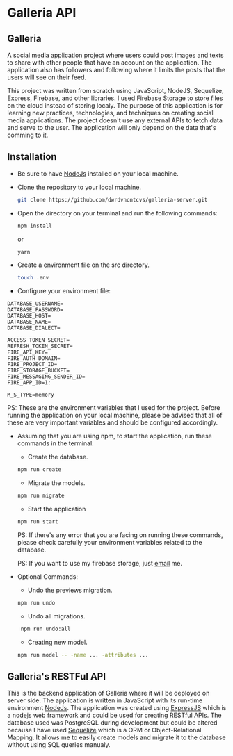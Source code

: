 # Galleria API

## Galleria

A social media application project where users could post images and texts to share with other people that have an account on the application. The application also has followers and following where it limits the posts that the users will see on their feed. 

This project was written from scratch using JavaScript, NodeJS, Sequelize, Express, Firebase, and other libraries. I used Firebase Storage to store files on the cloud instead of storing localy. The purpose of this application is for learning new practices, technologies, and techniques on creating social media applications. The project doesn't use any external APIs to fetch data and serve to the user. The application will only depend on the data that's comming to it.

## Installation

+ Be sure to have [NodeJs](https://nodejs.org/) installed on your local machine.
+ Clone the repository to your local machine.
  ```bash
  git clone https://github.com/dwrdvncntcvs/galleria-server.git
  ```
+ Open the directory on your terminal and run the following commands:

  ```bash
  npm install
  ```
  
  or
  
  ```bash
  yarn
  ```
  
+ Create a environment file on the src directory.

  ```bash
  touch .env
  ```
  
+ Configure your environment file:
```
DATABASE_USERNAME=
DATABASE_PASSWORD=
DATABASE_HOST=
DATABASE_NAME=
DATABASE_DIALECT=

ACCESS_TOKEN_SECRET=
REFRESH_TOKEN_SECRET=
FIRE_API_KEY=
FIRE_AUTH_DOMAIN=
FIRE_PROJECT_ID=
FIRE_STORAGE_BUCKET=
FIRE_MESSAGING_SENDER_ID=
FIRE_APP_ID=1:

M_S_TYPE=memory
```

PS: These are the environment variables that I used for the project. Before running the application on your local machine, please be advised that all of these are very important variables and should be configured accordingly.

+ Assuming that you are using npm, to start the application, run these commands in the terminal:
  + Create the database.
  ```bash
  npm run create
  ```
  
  + Migrate the models.
  ```bash
  npm run migrate
  ```
  
  + Start the application
  ```bash
  npm run start
  ```
  
  PS: If there's any error that you are facing on running these commands, please check carefully your environment variables related to the database.
  
  PS: If you want to use my firebase storage, just [email](https://mail.google.com/mail/u/0/#inbox?compose=CllgCJqVNSgchFtjqSwlvjMJRJRXJTDlbglSnQWDzkWsMXtHGXrjnwncdbhRHKtTNFgpXrLLLLB) me.
  
+ Optional Commands:
  + Undo the previews migration.
  ```bash
  npm run undo
  ```
  
  + Undo all migrations.
  ```bash
   npm run undo:all
  ```
  
  + Creating new model.
  ```bash
  npm run model -- -name ... -attributes ...
  ```
## Galleria's RESTFul API

This is the backend application of Galleria where it will be deployed on server side. The application is written in JavaScript with its run-time environment [NodeJs](https://nodejs.org/). The application was created using [ExpressJS](https://expressjs.com/) which is a nodejs web framework and could be used for creating RESTful APIs. The database used was PostgreSQL during development but could be altered because I have used [Sequelize](https://sequelize.org/) which is a ORM or Object-Relational Mapping. It allows me to easily create models and migrate it to the database without using SQL queries manualy. 

